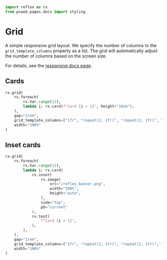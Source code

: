 ```python exec
import reflex as rx
from pcweb.pages.docs import styling
```

# Grid

A simple responsive grid layout. We specify the number of columns to the `grid_template_columns` property as a list. The grid will automatically adjust the number of columns based on the screen size.

For details, see the [responsive docs page]({styling.responsive.path}).

## Cards

```python demo
rx.grid(
    rx.foreach(
        rx.Var.range(12),
        lambda i: rx.card(f"Card {i + 1}", height="10vh"),
    ),
	gap="1rem",
    grid_template_columns=["1fr", "repeat(2, 1fr)", "repeat(2, 1fr)", "repeat(3, 1fr)", "repeat(4, 1fr)"],
    width="100%"
)
```

## Inset cards

```python demo
rx.grid(
	rx.foreach(
		rx.Var.range(12),
		lambda i: rx.card(
			rx.inset(
				rx.image(
					src="/reflex_banner.png",
					width="100%",
					height="auto",
				),
				side="top",
				pb="current"
			),
			rx.text(
				f"Card {i + 1}",
			),
		),
	),
	gap="1rem",
	grid_template_columns=["1fr", "repeat(2, 1fr)", "repeat(2, 1fr)", "repeat(3, 1fr)", "repeat(4, 1fr)"],
	width="100%"
)
```
